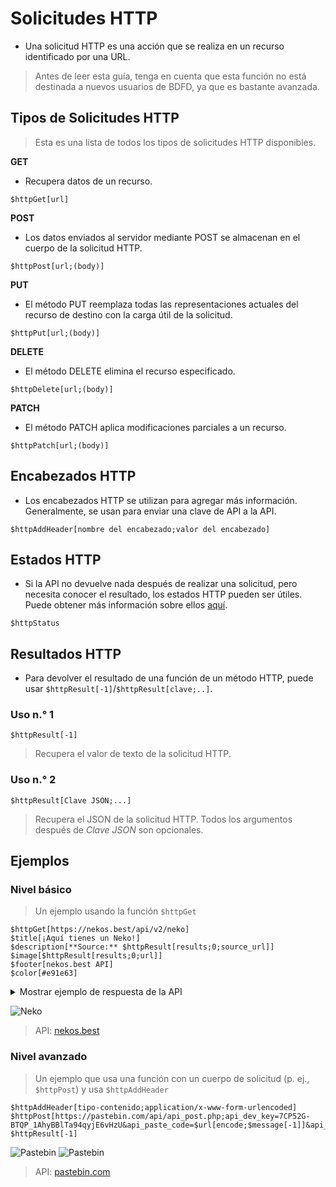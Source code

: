# Solicitudes HTTP
- Una solicitud HTTP es una acción que se realiza en un recurso identificado por una URL.


> Antes de leer esta guía, tenga en cuenta que esta función no está destinada a nuevos usuarios de BDFD, ya que es bastante avanzada.

## Tipos de Solicitudes HTTP
> Esta es una lista de todos los tipos de solicitudes HTTP disponibles.

**GET**
- Recupera datos de un recurso.
```
$httpGet[url]
```

**POST**
- Los datos enviados al servidor mediante POST se almacenan en el cuerpo de la solicitud HTTP.
```
$httpPost[url;(body)]
```

**PUT**
- El método PUT reemplaza todas las representaciones actuales del recurso de destino con la carga útil de la solicitud.
```
$httpPut[url;(body)]
```

**DELETE**
- El método DELETE elimina el recurso especificado. 
```
$httpDelete[url;(body)]
```

**PATCH**
- El método PATCH aplica modificaciones parciales a un recurso.
```
$httpPatch[url;(body)]
```

## Encabezados HTTP
- Los encabezados HTTP se utilizan para agregar más información. Generalmente, se usan para enviar una clave de API a la API.
```
$httpAddHeader[nombre del encabezado;valor del encabezado]
```

## Estados HTTP
- Si la API no devuelve nada después de realizar una solicitud, pero necesita conocer el resultado, los estados HTTP pueden ser útiles. Puede obtener más información sobre ellos [aquí](https://developer.mozilla.org/es/docs/Web/HTTP/Reference/Status).
```
$httpStatus
```

## Resultados HTTP
- Para devolver el resultado de una función de un método HTTP, puede usar `$httpResult[-1]`/`$httpResult[clave;..]`.

### Uso n.° 1
```
$httpResult[-1]
```
> Recupera el valor de texto de la solicitud HTTP.

### Uso n.° 2
```
$httpResult[Clave JSON;...]
```
> Recupera el JSON de la solicitud HTTP. Todos los argumentos después de *Clave JSON* son opcionales.

## Ejemplos

### Nivel básico
> Un ejemplo usando la función `$httpGet`
```
$httpGet[https://nekos.best/api/v2/neko]
$title[¡Aquí tienes un Neko!]
$description[**Source:** $httpResult[results;0;source_url]]
$image[$httpResult[results;0;url]]
$footer[nekos.best API]
$color[#e91e63]
```

<details><summary>Mostrar ejemplo de respuesta de la API</summary>

```json
{
"results":[
{
"artist_href":"https://www.pixiv.net/en/users/4284365",
"artist_name":"イカたると",
"source_url":"https://www.pixiv.net/en/artworks/55142454",
"url":"https://nekos.best/api/v2/neko/0023.png"
}
]
}
```

</details>

![Neko](https://i.imgur.com/grfUOlX.png)
> API: [nekos.best](https://docs.nekos.best)
### Nivel avanzado
> Un ejemplo que usa una función con un cuerpo de solicitud (p. ej., `$httpPost`) y usa `$httpAddHeader`
```
$httpAddHeader[tipo-contenido;application/x-www-form-urlencoded]
$httpPost[https://pastebin.com/api/api_post.php;api_dev_key=7CP52G-BTQP_1AhyBBlTa94qyjE6vHzU&api_paste_code=$url[encode;$message[-1]]&api_option=paste]
$httpResult[-1]
```
![Pastebin](https://i.imgur.com/UvjmdsK.png)
![Pastebin](https://i.imgur.com/EalIOA7.png)
> API: [pastebin.com](https://pastebin.com/doc_api)